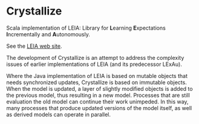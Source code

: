 Crystallize
===========

Scala implementation of LEIA: Library for <b>L</b>earning <b>E</b>xpectations <b>I</b>ncrementally and <b>A</b>utonomously.

See the [LEIA web site][LEIA].

  [LEIA]: <http://leialearns.org> "LEIA"

The development of Crystallize is an attempt to address the complexity issues of earlier implementations of LEIA (and its
predecessor LExAu).

Where the Java implementation of LEIA is based on mutable objects that needs synchronized updates,
Crystallize is based on immutable objects. When the model is updated, a layer of slightly modified objects is added to the
previous model, thus resulting in a new model. Processes that are still evaluation the old model can continue their work
unimpeded. In this way, many processes that produce updated versions of the model itself, as well as derived models can
operate in parallel.
